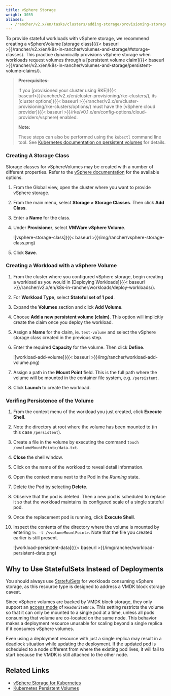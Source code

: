 ```yaml
---
title: vSphere Storage
weight: 3055
aliases:
  - /rancher/v2.x/en/tasks/clusters/adding-storage/provisioning-storage/vsphere/
---
```


To provide stateful workloads with vSphere storage, we recommend creating a vSphereVolume [storage class]({{< baseurl >}}/rancher/v2.x/en/k8s-in-rancher/volumes-and-storage/#storage-classes). This practice dynamically provisions vSphere storage when workloads request volumes through a [persistent volume claim]({{< baseurl >}}/rancher/v2.x/en/k8s-in-rancher/volumes-and-storage/persistent-volume-claims/).

>**Prerequisites:**
>
>If you [provisioned your cluster using RKE]({{< baseurl>}}/rancher/v2.x/en/cluster-provisioning/rke-clusters/), its [cluster options]({{< baseurl >}}/rancher/v2.x/en/cluster-provisioning/rke-clusters/options/) must have the [vSphere cloud provider]({{< baseurl >}}/rke/v0.1.x/en/config-options/cloud-providers/vsphere) enabled.
>
> **Note:**
>
> These steps can also be performed using the `kubectl` command line tool. See [Kubernetes documentation on persistent volumes](https://kubernetes.io/docs/concepts/storage/persistent-volumes/) for details.

### Creating A Storage Class

Storage classes for vSphereVolumes may be created with a number of different properties. Refer to the [vSphere  documentation](https://vmware.github.io/vsphere-storage-for-kubernetes/documentation/storageclass.htm) for the available options.

1. From the Global view, open the cluster where you want to provide vSphere storage.

1. From the main menu, select **Storage > Storage Classes**. Then click **Add Class**.

1. Enter a **Name** for the class. 

1. Under **Provisioner**, select **VMWare vSphere Volume**.

    ![vsphere-storage-class]({{< baseurl >}}/img/rancher/vsphere-storage-class.png)

4. Click **Save**.

### Creating a Workload with a vSphere Volume

1. From the cluster where you configured vSphere storage, begin creating a workload as you would in [Deploying Workloads]({{< baseurl >}}/rancher/v2.x/en/k8s-in-rancher/workloads/deploy-workloads/).

1. For **Workload Type**, select **Stateful set of 1 pod**.

1. Expand the **Volumes** section and click **Add Volume**.

1. Choose **Add a new persistent volume (claim)**. This option will implicitly create the claim once you deploy the workload.

1. Assign a **Name** for the claim, ie. `test-volume` and select the vSphere storage class created in the previous step.

1. Enter the required **Capacity** for the volume. Then click **Define**.

    ![workload-add-volume]({{< baseurl >}}/img/rancher/workload-add-volume.png)

1. Assign a path in the **Mount Point** field. This is the full path where the volume will be mounted in the container file system, e.g. `/persistent`.

1. Click **Launch** to create the workload.

### Verifing Persistence of the Volume

1. From the context menu of the workload you just created, click **Execute Shell**.

1. Note the directory at root where the volume has been mounted to (in this case `/persistent`).

1. Create a file in the volume by executing the command `touch /<volumeMountPoint>/data.txt`.

1. **Close** the shell window.

1. Click on the name of the workload to reveal detail information.

1. Open the context menu next to the Pod in the *Running* state.

1. Delete the Pod by selecting **Delete**.  

1. Observe that the pod is deleted. Then a new pod is scheduled to replace it so that the workload maintains its configured scale of a single stateful pod.

1. Once the replacement pod is running, click **Execute Shell**.

1. Inspect the contents of the directory where the volume is mounted by entering `ls -l /<volumeMountPoint>`. Note that the file you created earlier is still present.

    ![workload-persistent-data]({{< baseurl >}}/img/rancher/workload-persistent-data.png)

## Why to Use StatefulSets Instead of Deployments

You should always use [StatefulSets](https://kubernetes.io/docs/concepts/workloads/controllers/statefulset/) for workloads consuming vSphere storage, as this resource type is designed to address a VMDK block storage caveat.

Since vSphere volumes are backed by VMDK block storage, they only support an [access mode](https://kubernetes.io/docs/concepts/storage/persistent-volumes/#persistentvolumeclaims) of `ReadWriteOnce`. This setting restricts the volume so that it can only be mounted to a single pod at a time, unless all pods consuming that volume are co-located on the same node. This behavior makes a deployment resource unusable for scaling beyond a single replica if it consumes vSphere volumes.

Even using a deployment resource with just a single replica may result in a deadlock situation while updating the deployment. If the updated pod is scheduled to a node different from where the existing pod lives, it will fail to start because the VMDK is still attached to the other node.

## Related Links

- [vSphere Storage for Kubernetes](https://vmware.github.io/vsphere-storage-for-kubernetes/documentation/)
- [Kubernetes Persistent Volumes](https://kubernetes.io/docs/concepts/storage/persistent-volumes/)

